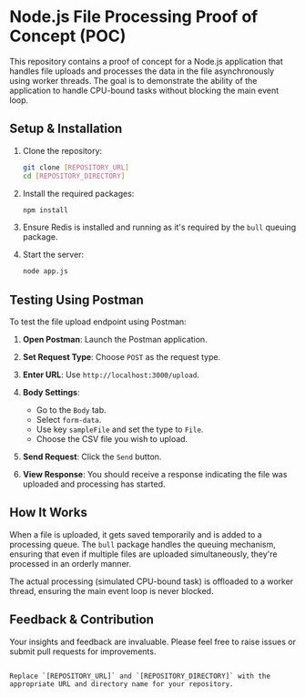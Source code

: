 
# Node.js File Processing Proof of Concept (POC)

This repository contains a proof of concept for a Node.js application that handles file uploads and processes the data in the file asynchronously using worker threads. The goal is to demonstrate the ability of the application to handle CPU-bound tasks without blocking the main event loop.

## Setup & Installation

1. Clone the repository:
   ```bash
   git clone [REPOSITORY_URL]
   cd [REPOSITORY_DIRECTORY]
   ```

2. Install the required packages:
   ```bash
   npm install
   ```

3. Ensure Redis is installed and running as it's required by the `bull` queuing package.

4. Start the server:
   ```bash
   node app.js
   ```

## Testing Using Postman

To test the file upload endpoint using Postman:

1. **Open Postman**: Launch the Postman application.

2. **Set Request Type**: Choose `POST` as the request type.

3. **Enter URL**: Use `http://localhost:3000/upload`.

4. **Body Settings**: 
   - Go to the `Body` tab.
   - Select `form-data`.
   - Use key `sampleFile` and set the type to `File`.
   - Choose the CSV file you wish to upload.

5. **Send Request**: Click the `Send` button.

6. **View Response**: You should receive a response indicating the file was uploaded and processing has started.

## How It Works

When a file is uploaded, it gets saved temporarily and is added to a processing queue. The `bull` package handles the queuing mechanism, ensuring that even if multiple files are uploaded simultaneously, they're processed in an orderly manner.

The actual processing (simulated CPU-bound task) is offloaded to a worker thread, ensuring the main event loop is never blocked.

## Feedback & Contribution

Your insights and feedback are invaluable. Please feel free to raise issues or submit pull requests for improvements.
```

Replace `[REPOSITORY_URL]` and `[REPOSITORY_DIRECTORY]` with the appropriate URL and directory name for your repository.
